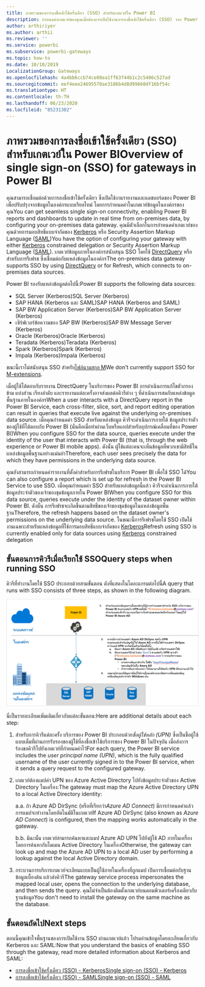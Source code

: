 ```yaml
---
title: ภาพรวมของการลงชื่อเข้าใช้ครั้งเดียว (SSO) สำหรับเกตเวย์ใน Power BI
description: กำหนดค่าเกตเวย์ของคุณเมื่อต้องการเปิดใช้งานการลงชื่อเข้าใช้ครั้งเดียว (SSO) จาก Power BI ไปยังแหล่งข้อมูลในองค์กร
author: arthiriyer
ms.author: arthii
ms.reviewer: ''
ms.service: powerbi
ms.subservice: powerbi-gateways
ms.topic: how-to
ms.date: 10/10/2019
LocalizationGroup: Gateways
ms.openlocfilehash: 4a4bb6ccb74ce08ea1ff63f44b1c2c5406c527ad
ms.sourcegitcommit: eef4eee24695570ae3186b4d8d99660df16bf54c
ms.translationtype: HT
ms.contentlocale: th-TH
ms.lasthandoff: 06/23/2020
ms.locfileid: "85231302"
---
```

# <a name="overview-of-single-sign-on-sso-for-gateways-in-power-bi"></a><span data-ttu-id="28a4d-103">ภาพรวมของการลงชื่อเข้าใช้ครั้งเดียว (SSO) สำหรับเกตเวย์ใน Power BI</span><span class="sxs-lookup"><span data-stu-id="28a4d-103">Overview of single sign-on (SSO) for gateways in Power BI</span></span>

<span data-ttu-id="28a4d-104">คุณสามารถเชื่อมต่อด้วยการลงชื่อเข้าใช้ครั้งเดียว ซึ่งเปิดใช้งานรายงานและแดชบอร์ดของ Power BI เพื่อปรับปรุงจากข้อมูลในองค์กรแบบเรียลไทม์ โดยการกำหนดค่าในเกตเวย์ข้อมูลในองค์กรของคุณ</span><span class="sxs-lookup"><span data-stu-id="28a4d-104">You can get seamless single sign-on connectivity, enabling Power BI reports and dashboards to update in real time from on-premises data, by configuring your on-premises data gateway.</span></span> <span data-ttu-id="28a4d-105">คุณมีตัวเลือกในการกำหนดค่าเกตเวย์ของคุณด้วยการมอบสิทธิ์แบบจำกัดของ [Kerberos](service-gateway-sso-kerberos.md) หรือ Security Assertion Markup Language ([SAML](service-gateway-sso-saml.md))</span><span class="sxs-lookup"><span data-stu-id="28a4d-105">You have the option of configuring your gateway with either [Kerberos](service-gateway-sso-kerberos.md) constrained delegation or Security Assertion Markup Language ([SAML](service-gateway-sso-saml.md)).</span></span> <span data-ttu-id="28a4d-106">เกตเวย์ข้อมูลภายในองค์กรสนับสนุน SSO โดยใช้ [DirectQuery](desktop-directquery-about.md) หรือสำหรับการรีเฟรช ซึ่งเชื่อมต่อกับแหล่งข้อมูลในองค์กร</span><span class="sxs-lookup"><span data-stu-id="28a4d-106">The on-premises data gateway supports SSO by using [DirectQuery](desktop-directquery-about.md) or for Refresh, which connects to on-premises data sources.</span></span> 

<span data-ttu-id="28a4d-107">Power BI รองรับแหล่งข้อมูลต่อไปนี้:</span><span class="sxs-lookup"><span data-stu-id="28a4d-107">Power BI supports the following data sources:</span></span>

* <span data-ttu-id="28a4d-108">SQL Server (Kerberos)</span><span class="sxs-lookup"><span data-stu-id="28a4d-108">SQL Server (Kerberos)</span></span>
* <span data-ttu-id="28a4d-109">SAP HANA (Kerberos และ SAML)</span><span class="sxs-lookup"><span data-stu-id="28a4d-109">SAP HANA (Kerberos and SAML)</span></span>
* <span data-ttu-id="28a4d-110">SAP BW Application Server (Kerberos)</span><span class="sxs-lookup"><span data-stu-id="28a4d-110">SAP BW Application Server (Kerberos)</span></span>
* <span data-ttu-id="28a4d-111"> เซิร์ฟเวอร์ข้อความของ SAP BW (Kerberos)</span><span class="sxs-lookup"><span data-stu-id="28a4d-111">SAP BW Message Server (Kerberos)</span></span> 
* <span data-ttu-id="28a4d-112">Oracle (Kerberos)</span><span class="sxs-lookup"><span data-stu-id="28a4d-112">Oracle (Kerberos)</span></span> 
* <span data-ttu-id="28a4d-113">Teradata (Kerberos)</span><span class="sxs-lookup"><span data-stu-id="28a4d-113">Teradata (Kerberos)</span></span>
* <span data-ttu-id="28a4d-114">Spark (Kerberos)</span><span class="sxs-lookup"><span data-stu-id="28a4d-114">Spark (Kerberos)</span></span>
* <span data-ttu-id="28a4d-115">Impala (Kerberos)</span><span class="sxs-lookup"><span data-stu-id="28a4d-115">Impala (Kerberos)</span></span>

<span data-ttu-id="28a4d-116">ขณะนี้เราไม่สนับสนุน SSO สำหรับ[ไฟล์นามสกุล M](https://github.com/microsoft/DataConnectors/blob/master/docs/m-extensions.md)</span><span class="sxs-lookup"><span data-stu-id="28a4d-116">We don't currently support SSO for [M-extensions](https://github.com/microsoft/DataConnectors/blob/master/docs/m-extensions.md).</span></span>

<span data-ttu-id="28a4d-117">เมื่อผู้ใช้โต้ตอบกับรายงาน DirectQuery ในบริการของ Power BI การดำเนินการแก้ไขตัวกรองข้าม แบ่งส่วน เรียงลำดับ และรายงานแต่ละครั้งอาจส่งผลต่อคิวรีต่าง ๆ ที่ดำเนินการสดกับแหล่งข้อมูลพื้นฐานภายในองค์กร</span><span class="sxs-lookup"><span data-stu-id="28a4d-117">When a user interacts with a DirectQuery report in the Power BI Service, each cross-filter, slice, sort, and report editing operation can result in queries that execute live against the underlying on-premises data source.</span></span> <span data-ttu-id="28a4d-118">เมื่อคุณกำหนดค่า SSO สำหรับแหล่งข้อมูล คิวรีจะดำเนินการภายใต้ ข้อมูลประจำตัวของผู้ใช้ที่โต้ตอบกับ Power BI (นั่นคือเมื่อทำผ่านเว็บหรือแอปสำหรับอุปกรณ์เคลื่อนที่ของ Power BI)</span><span class="sxs-lookup"><span data-stu-id="28a4d-118">When you configure SSO for the data source, queries execute under the identity of the user that interacts with Power BI (that is, through the web experience or Power BI mobile apps).</span></span> <span data-ttu-id="28a4d-119">ดังนั้น ผู้ใช้แต่ละคนจะเห็นข้อมูลที่พวกเขามีสิทธิ์ในแหล่งข้อมูลพื้นฐานอย่างแม่นยำ</span><span class="sxs-lookup"><span data-stu-id="28a4d-119">Therefore, each user sees precisely the data for which they have permissions in the underlying data source.</span></span> 

<span data-ttu-id="28a4d-120">คุณยังสามารถกำหนดค่ารายงานที่ตั้งค่าสำหรับการรีเฟรชในบริการ Power BI เพื่อใช้ SSO ได้</span><span class="sxs-lookup"><span data-stu-id="28a4d-120">You can also configure a report which is set up for refresh in the Power BI Service to use SSO.</span></span> <span data-ttu-id="28a4d-121">เมื่อคุณกำหนดค่า SSO สำหรับแหล่งข้อมูลนี้แล้ว คิวรีจะดำเนินการภายใต้ข้อมูลประจำตัวของเจ้าของชุดข้อมูลภายใน Power BI</span><span class="sxs-lookup"><span data-stu-id="28a4d-121">When you configure SSO for this data source, queries execute under the identity of the dataset owner within Power BI.</span></span> <span data-ttu-id="28a4d-122">ดังนั้น การรีเฟรชจะเกิดขึ้นตามสิทธิ์ของเจ้าของชุดข้อมูลในแหล่งข้อมูลพื้นฐาน</span><span class="sxs-lookup"><span data-stu-id="28a4d-122">Therefore, the refresh happens based on the dataset owner's permissions on the underlying data source.</span></span> <span data-ttu-id="28a4d-123">ในขณะนี้การรีเฟรชโดยใช้ SSO เปิดใช้งานเฉพาะสำหรับแหล่งข้อมูลที่ใช้การมอบสิทธิ์แบบจำกัดของ [Kerberos](service-gateway-sso-kerberos.md)</span><span class="sxs-lookup"><span data-stu-id="28a4d-123">Refresh using SSO is currently enabled only for data sources using [Kerberos](service-gateway-sso-kerberos.md) constrained delegation</span></span> 

## <a name="query-steps-when-running-sso"></a><span data-ttu-id="28a4d-124">ขั้นตอนการคิวรีเมื่อเรียกใช้ SSO</span><span class="sxs-lookup"><span data-stu-id="28a4d-124">Query steps when running SSO</span></span>

<span data-ttu-id="28a4d-125">คิวรีที่ทำงานโดยใช้ SSO ประกอบด้วยสามขั้นตอน ดังที่แสดงในไดอะแกรมต่อไปนี้</span><span class="sxs-lookup"><span data-stu-id="28a4d-125">A query that runs with SSO consists of three steps, as shown in the following diagram.</span></span>

![ขั้นตอนการคิวรีของ SSO](media/service-gateway-sso-overview/sso-query-steps.png)

<span data-ttu-id="28a4d-127">นี่เป็นรายละเอียดเพิ่มเติมเกี่ยวกับแต่ละขั้นตอน:</span><span class="sxs-lookup"><span data-stu-id="28a4d-127">Here are additional details about each step:</span></span>

1. <span data-ttu-id="28a4d-128">สำหรับการคิวรีแต่ละครั้ง บริการของ Power BI ประกอบด้วย*ชื่อผู้ใช้หลัก (UPN)* ซึ่งเป็นชื่อผู้ใช้แบบเต็มที่ผ่านการรับรองของผู้ใช้ที่ลงชื่อเข้าใช้บริการของ Power BI ในปัจจุบัน เมื่อส่งการร้องขอคิวรีไปยังเกตเวย์ที่กำหนดค่าไว้</span><span class="sxs-lookup"><span data-stu-id="28a4d-128">For each query, the Power BI service includes the *user principal name (UPN)*, which is the fully qualified username of the user currently signed in to the Power BI service, when it sends a query request to the configured gateway.</span></span>

2. <span data-ttu-id="28a4d-129">เกตเวย์ต้องแมปค่า UPN ของ Azure Active Directory ไปยังข้อมูลประจำตัวของ Active Directory ในเครื่อง:</span><span class="sxs-lookup"><span data-stu-id="28a4d-129">The gateway must map the Azure Active Directory UPN to a local Active Directory identity:</span></span>

   <span data-ttu-id="28a4d-130">a.</span><span class="sxs-lookup"><span data-stu-id="28a4d-130">a.</span></span> <span data-ttu-id="28a4d-131">ถ้า Azure AD DirSync (หรือที่เรียกว่า*Azure AD Connect*) มีการกำหนดค่าแล้ว การแมปจะทำงานโดยอัตโนมัติในเกตเวย์</span><span class="sxs-lookup"><span data-stu-id="28a4d-131">If Azure AD DirSync (also known as *Azure AD Connect*) is configured, then the mapping works automatically in the gateway.</span></span>

   <span data-ttu-id="28a4d-132">b.</span><span class="sxs-lookup"><span data-stu-id="28a4d-132">b.</span></span>  <span data-ttu-id="28a4d-133">มิฉะนั้น เกตเวย์สามารถค้นหาและแมป Azure AD UPN ไปยังผู้ใช้ AD ภายในเครื่อง โดยการค้นหากับโดเมน Active Directory ในเครื่อง</span><span class="sxs-lookup"><span data-stu-id="28a4d-133">Otherwise, the gateway can look up and map the Azure AD UPN to a local AD user by performing a lookup against the local Active Directory domain.</span></span>

3. <span data-ttu-id="28a4d-134">กระบวนการบริการเกตเวย์จะเลียนแบบเป็นผู้ใช้ภายในเครื่องที่ถูกแมป เปิดการเชื่อมต่อกับฐานข้อมูลเบื้องต้น แล้วส่งคิวรี</span><span class="sxs-lookup"><span data-stu-id="28a4d-134">The gateway service process impersonates the mapped local user, opens the connection to the underlying database, and then sends the query.</span></span> <span data-ttu-id="28a4d-135">คุณไม่จำเป็นต้องติดตั้งเกตเวย์บนคอมพิวเตอร์เครื่องเดียวกับฐานข้อมูล</span><span class="sxs-lookup"><span data-stu-id="28a4d-135">You don't need to install the gateway on the same machine as the database.</span></span>

## <a name="next-steps"></a><span data-ttu-id="28a4d-136">ขั้นตอนถัดไป</span><span class="sxs-lookup"><span data-stu-id="28a4d-136">Next steps</span></span>

<span data-ttu-id="28a4d-137">ตอนนี้คุณเข้าใจพื้นฐานของการเปิดใช้งาน SSO ผ่านเกตเวย์แล้ว โปรดอ่านข้อมูลโดยละเอียดเกี่ยวกับ Kerberos และ SAML:</span><span class="sxs-lookup"><span data-stu-id="28a4d-137">Now that you understand the basics of enabling SSO through the gateway, read more detailed information about Kerberos and SAML:</span></span>

* [<span data-ttu-id="28a4d-138">การลงชื่อเข้าใช้ครั้งเดียว (SSO) - Kerberos</span><span class="sxs-lookup"><span data-stu-id="28a4d-138">Single sign-on (SSO) - Kerberos</span></span>](service-gateway-sso-kerberos.md)
* [<span data-ttu-id="28a4d-139">การลงชื่อเข้าใช้ครั้งเดียว (SSO) - SAML</span><span class="sxs-lookup"><span data-stu-id="28a4d-139">Single sign-on (SSO) - SAML</span></span>](service-gateway-sso-saml.md)
